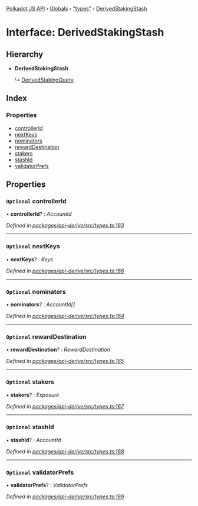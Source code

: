 [Polkadot JS API](../README.md) › [Globals](../globals.md) › ["types"](../modules/_types_.md) › [DerivedStakingStash](_types_.derivedstakingstash.md)

# Interface: DerivedStakingStash

## Hierarchy

* **DerivedStakingStash**

  ↳ [DerivedStakingQuery](_types_.derivedstakingquery.md)

## Index

### Properties

* [controllerId](_types_.derivedstakingstash.md#optional-controllerid)
* [nextKeys](_types_.derivedstakingstash.md#optional-nextkeys)
* [nominators](_types_.derivedstakingstash.md#optional-nominators)
* [rewardDestination](_types_.derivedstakingstash.md#optional-rewarddestination)
* [stakers](_types_.derivedstakingstash.md#optional-stakers)
* [stashId](_types_.derivedstakingstash.md#optional-stashid)
* [validatorPrefs](_types_.derivedstakingstash.md#optional-validatorprefs)

## Properties

### `Optional` controllerId

• **controllerId**? : *AccountId*

*Defined in [packages/api-derive/src/types.ts:163](https://github.com/polkadot-js/api/blob/8fb64f77cd/packages/api-derive/src/types.ts#L163)*

___

### `Optional` nextKeys

• **nextKeys**? : *Keys*

*Defined in [packages/api-derive/src/types.ts:166](https://github.com/polkadot-js/api/blob/8fb64f77cd/packages/api-derive/src/types.ts#L166)*

___

### `Optional` nominators

• **nominators**? : *AccountId[]*

*Defined in [packages/api-derive/src/types.ts:164](https://github.com/polkadot-js/api/blob/8fb64f77cd/packages/api-derive/src/types.ts#L164)*

___

### `Optional` rewardDestination

• **rewardDestination**? : *RewardDestination*

*Defined in [packages/api-derive/src/types.ts:165](https://github.com/polkadot-js/api/blob/8fb64f77cd/packages/api-derive/src/types.ts#L165)*

___

### `Optional` stakers

• **stakers**? : *Exposure*

*Defined in [packages/api-derive/src/types.ts:167](https://github.com/polkadot-js/api/blob/8fb64f77cd/packages/api-derive/src/types.ts#L167)*

___

### `Optional` stashId

• **stashId**? : *AccountId*

*Defined in [packages/api-derive/src/types.ts:168](https://github.com/polkadot-js/api/blob/8fb64f77cd/packages/api-derive/src/types.ts#L168)*

___

### `Optional` validatorPrefs

• **validatorPrefs**? : *ValidatorPrefs*

*Defined in [packages/api-derive/src/types.ts:169](https://github.com/polkadot-js/api/blob/8fb64f77cd/packages/api-derive/src/types.ts#L169)*

